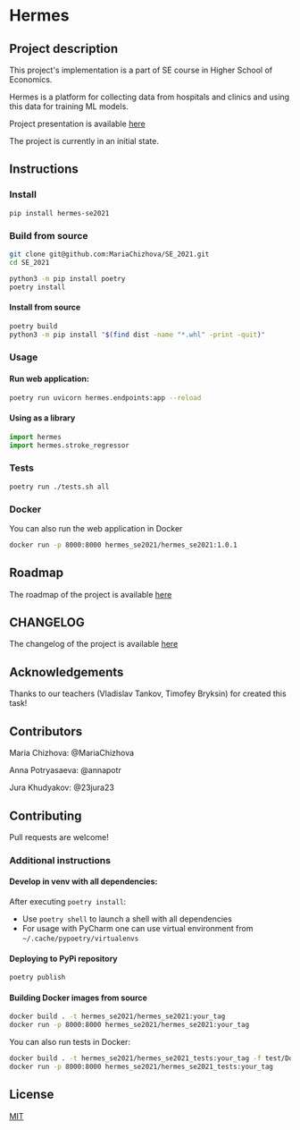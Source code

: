 # Hermes

## Project description

This project's implementation is a part of SE course in Higher School of Economics. 

Hermes is a platform for collecting data from hospitals and clinics and using this data for training ML models. 

Project presentation is available [here](https://docs.google.com/presentation/d/1H6xPu8CtyLfUVIbjr5ZoOuYPqUBmz5ivMpN5mHBR6Hw/edit?usp=sharing)

The project is currently in an initial state.

## Instructions

### Install

`pip install hermes-se2021`

### Build from source

```bash
git clone git@github.com:MariaChizhova/SE_2021.git
cd SE_2021

python3 -m pip install poetry
poetry install
```

#### Install from source
```bash
poetry build
python3 -m pip install "$(find dist -name "*.whl" -print -quit)"
```

### Usage

#### Run web application:

```bash
poetry run uvicorn hermes.endpoints:app --reload
```

#### Using as a library
```python
import hermes
import hermes.stroke_regressor
```

### Tests

```
poetry run ./tests.sh all
```

### Docker

You can also run the web application in Docker
```bash
docker run -p 8000:8000 hermes_se2021/hermes_se2021:1.0.1
```

## Roadmap

The roadmap of the project is available [here](https://github.com/MariaChizhova/SE_2021/projects/3)

## CHANGELOG

The changelog of the project is available [here](https://github.com/MariaChizhova/SE_2021/blob/hw_04/CHANGELOG.md)

## Acknowledgements

Thanks to our teachers (Vladislav Tankov, Timofey Bryksin) for created this task!

## Contributors

Maria Chizhova: @MariaChizhova

Anna Potryasaeva: @annapotr

Jura Khudyakov: @23jura23 

## Contributing

Pull requests are welcome!

### Additional instructions

#### Develop in venv with all dependencies:

After executing `poetry install`:

- Use `poetry shell` to launch a shell with all dependencies
- For usage with PyCharm one can use virtual environment from `~/.cache/pypoetry/virtualenvs` 

#### Deploying to PyPi repository

```bash
poetry publish
```

#### Building Docker images from source

```bash
docker build . -t hermes_se2021/hermes_se2021:your_tag
docker run -p 8000:8000 hermes_se2021/hermes_se2021:your_tag
```

You can also run tests in Docker:
```bash
docker build . -t hermes_se2021/hermes_se2021_tests:your_tag -f test/Dockerfile
docker run -p 8000:8000 hermes_se2021/hermes_se2021_tests:your_tag
```

## License

[MIT](https://choosealicense.com/licenses/mit/)

